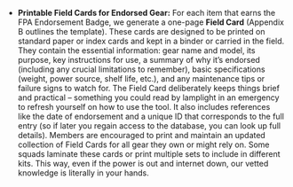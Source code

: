 - **Printable Field Cards for Endorsed Gear:** For each item that earns the FPA Endorsement Badge, we generate a one-page **Field Card** (Appendix B outlines the template). These cards are designed to be printed on standard paper or index cards and kept in a binder or carried in the field. They contain the essential information: gear name and model, its purpose, key instructions for use, a summary of why it’s endorsed (including any crucial limitations to remember), basic specifications (weight, power source, shelf life, etc.), and any maintenance tips or failure signs to watch for. The Field Card deliberately keeps things brief and practical – something you could read by lamplight in an emergency to refresh yourself on how to use the tool. It also includes references like the date of endorsement and a unique ID that corresponds to the full entry (so if later you regain access to the database, you can look up full details). Members are encouraged to print and maintain an updated collection of Field Cards for all gear they own or might rely on. Some squads laminate these cards or print multiple sets to include in different kits. This way, even if the power is out and internet down, our vetted knowledge is literally in your hands.